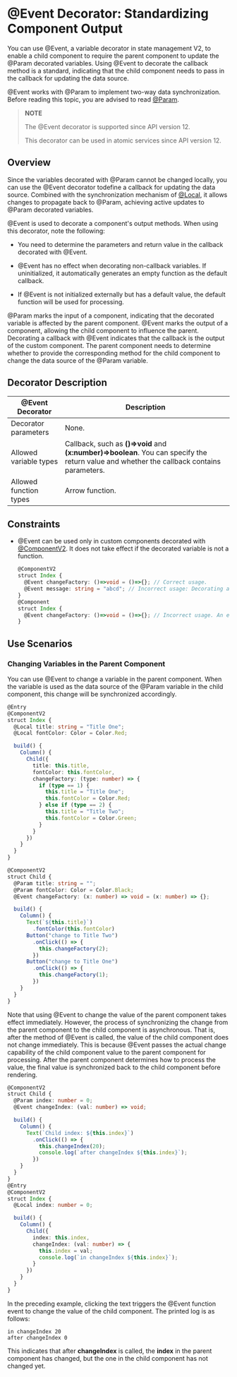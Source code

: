 # \@Event Decorator: Standardizing Component Output

You can use \@Event, a variable decorator in state management V2, to enable a child component to require the parent component to update the \@Param decorated variables. Using \@Event to decorate the callback method is a standard, indicating that the child component needs to pass in the callback for updating the data source.


\@Event works with \@Param to implement two-way data synchronization. Before reading this topic, you are advised to read [\@Param](./arkts-new-param.md).

>**NOTE**
>
> The \@Event decorator is supported since API version 12.
>
> This decorator can be used in atomic services since API version 12.

## Overview

Since the variables decorated with \@Param cannot be changed locally, you can use the \@Event decorator todefine a callback for updating the data source. Combined with the synchronization mechanism of [\@Local](arkts-new-local.md), it allows changes to propagate back to \@Param, achieving active updates to @Param decorated variables.

\@Event is used to decorate a component's output methods. When using this decorator, note the following:

- You need to determine the parameters and return value in the callback decorated with \@Event.

- \@Event has no effect when decorating non-callback variables. If uninitialized, it automatically generates an empty function as the default callback.
- If \@Event is not initialized externally but has a default value, the default function will be used for processing.

\@Param marks the input of a component, indicating that the decorated variable is affected by the parent component. \@Event marks the output of a component, allowing the child component to influence the parent. Decorating a callback with \@Event indicates that the callback is the output of the custom component. The parent component needs to determine whether to provide the corresponding method for the child component to change the data source of the \@Param variable.

## Decorator Description

| \@Event Decorator| Description|
| ------------------- | ------------------------------------------------------------ |
| Decorator parameters| None.|
| Allowed variable types| Callback, such as **()=>void** and **(x:number)=>boolean**. You can specify the return value and whether the callback contains parameters.|
| Allowed function types| Arrow function.|

## Constraints

- \@Event can be used only in custom components decorated with [\@ComponentV2](arkts-new-componentV2.md). It does not take effect if the decorated variable is not a function.

  ```ts
  @ComponentV2
  struct Index {
    @Event changeFactory: ()=>void = ()=>{}; // Correct usage.
    @Event message: string = "abcd"; // Incorrect usage: Decorating a non-function variable, @Event has no effect.
  }
  @Component
  struct Index {
    @Event changeFactory: ()=>void = ()=>{}; // Incorrect usage. An error is reported during compilation.
  }
  ```


## Use Scenarios

### Changing Variables in the Parent Component

You can use \@Event to change a variable in the parent component. When the variable is used as the data source of the \@Param variable in the child component, this change will be synchronized accordingly.

```ts
@Entry
@ComponentV2
struct Index {
  @Local title: string = "Title One";
  @Local fontColor: Color = Color.Red;

  build() {
    Column() {
      Child({
        title: this.title,
        fontColor: this.fontColor,
        changeFactory: (type: number) => {
          if (type == 1) {
            this.title = "Title One";
            this.fontColor = Color.Red;
          } else if (type == 2) {
            this.title = "Title Two";
            this.fontColor = Color.Green;
          }
        }
      })
    }
  }
}

@ComponentV2
struct Child {
  @Param title: string = "";
  @Param fontColor: Color = Color.Black;
  @Event changeFactory: (x: number) => void = (x: number) => {};

  build() {
    Column() {
      Text(`${this.title}`)
        .fontColor(this.fontColor)
      Button("change to Title Two")
        .onClick(() => {
          this.changeFactory(2);
        })
      Button("change to Title One")
        .onClick(() => {
          this.changeFactory(1);
        })
    }
  }
}
```

Note that using \@Event to change the value of the parent component takes effect immediately. However, the process of synchronizing the change from the parent component to the child component is asynchronous. That is, after the method of \@Event is called, the value of the child component does not change immediately. This is because \@Event passes the actual change capability of the child component value to the parent component for processing. After the parent component determines how to process the value, the final value is synchronized back to the child component before rendering.

```ts
@ComponentV2
struct Child {
  @Param index: number = 0;
  @Event changeIndex: (val: number) => void;

  build() {
    Column() {
      Text(`Child index: ${this.index}`)
        .onClick(() => {
          this.changeIndex(20);
          console.log(`after changeIndex ${this.index}`);
        })
    }
  }
}
@Entry
@ComponentV2
struct Index {
  @Local index: number = 0;

  build() {
  	Column() {
  	  Child({
  	    index: this.index,
  	    changeIndex: (val: number) => {
  	      this.index = val;
          console.log(`in changeIndex ${this.index}`);
  	    }
  	  })
  	}
  }
}
```

In the preceding example, clicking the text triggers the \@Event function event to change the value of the child component. The printed log is as follows:

```
in changeIndex 20
after changeIndex 0
```

This indicates that after **changeIndex** is called, the **index** in the parent component has changed, but the one in the child component has not changed yet.

